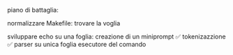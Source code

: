 piano di battaglia: 

normalizzare Makefile:
	trovare la voglia


sviluppare echo su una foglia:
	creazione di un miniprompt ✅
	tokenizazzione ✅
	parser su unica foglia
	esecutore del comando
